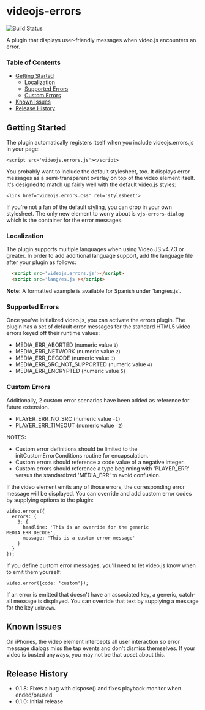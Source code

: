 # videojs-errors

[![Build Status](https://travis-ci.org/brightcove/videojs-errors.svg?branch=master)](https://travis-ci.org/brightcove/videojs-errors)

A plugin that displays user-friendly messages when video.js encounters an error.

### Table of Contents

<!-- START doctoc generated TOC please keep comment here to allow auto update -->
<!-- DON'T EDIT THIS SECTION, INSTEAD RE-RUN doctoc TO UPDATE -->


- [Getting Started](#getting-started)
  - [Localization](#localization)
  - [Supported Errors](#supported-errors)
  - [Custom Errors](#custom-errors)
- [Known Issues](#known-issues)
- [Release History](#release-history)

<!-- END doctoc generated TOC please keep comment here to allow auto update -->

## Getting Started

The plugin automatically registers itself when you include videojs.errors.js in your page:

    <script src='videojs.errors.js'></script>

You probably want to include the default stylesheet, too. It displays error messages as a semi-transparent overlay on top of the video element itself. It's designed to match up fairly well with the default video.js styles:

    <link href='videojs.errors.css' rel='stylesheet'>

If you're not a fan of the default styling, you can drop in your own stylesheet. The only new element to worry about is `vjs-errors-dialog` which is the container for the error messages.

### Localization
The plugin supports multiple languages when using Video.JS v4.7.3 or greater. In order to add additional language support, add the language file after your plugin as follows:

```html
  <script src='videojs.errors.js'></script>
  <script src='lang/es.js'></script>
```

**Note:** A formatted example is available for Spanish under 'lang/es.js'.

### Supported Errors

Once you've initialized video.js, you can activate the errors plugin. The plugin has a set of default error messages for the standard HTML5 video errors keyed off their runtime values:

- MEDIA_ERR_ABORTED (numeric value `1`)
- MEDIA_ERR_NETWORK (numeric value `2`)
- MEDIA_ERR_DECODE (numeric value `3`)
- MEDIA_ERR_SRC_NOT_SUPPORTED (numeric value `4`)
- MEDIA_ERR_ENCRYPTED (numeric value `5`)

### Custom Errors

Additionally, 2 custom error scenarios have been added as reference for future extension.

- PLAYER_ERR_NO_SRC (numeric value `-1`)
- PLAYER_ERR_TIMEOUT (numeric value `-2`)

NOTES:

- Custom error definitions should be limited to the initCustomErrorConditions routine for encapsulation.
- Custom errors should reference a code value of a negative integer.
- Custom errors should reference a type beginning with 'PLAYER_ERR' versus the standardized 'MEDIA_ERR' to avoid confusion.

If the video element emits any of those errors, the corresponding error message will be displayed. You can override and add custom error codes by supplying options to the plugin:

    video.errors({
      errors: {
        3: {
          headline: 'This is an override for the generic MEDIA_ERR_DECODE',
          message: 'This is a custom error message'
        }
      }
    });

If you define custom error messages, you'll need to let video.js know when to emit them yourself:

    video.error({code: 'custom'});

If an error is emitted that doesn't have an associated key, a generic, catch-all message is displayed. You can override that text by supplying a message for the key `unknown`.

## Known Issues

On iPhones, the video element intercepts all user interaction so error message dialogs miss the tap events and don't dismiss themselves. If your video is busted anyways, you may not be that upset about this.


## Release History
 - 0.1.8: Fixes a bug with dispose() and fixes playback monitor when ended/paused
 - 0.1.0: Initial release

